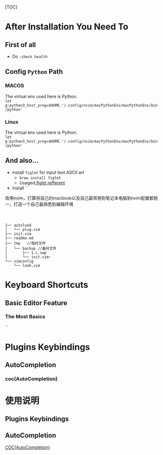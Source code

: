 [TOC]


# After Installation You Need To 
## First of all 
* Do `:check health`
## Config `Python` Path  

### MACOS
The virtual env used here is Python.  
`let g:python3_host_prog=$HOME.'/.config/nvim/macPythonEnv/macPythonEnv/bin/python'`

### Linux


The virtual env used here is Python.  
`let g:python3_host_prog=$HOME.'/.config/nvim/macPythonEnv/macPythonEnv/bin/python'`
## And also...
* install `figlet` for input text ASCII art
  * `brew install figlet`
  * Usaged,[figlet refferent](https://zhuanlan.zhihu.com/p/612411300) 
* install ``

改用nvim，打算将自己的macbook以及自己最常用到笔记本电脑到nvim配置都统一，打造一个自己最熟悉到编辑环境

# 
```

├── autoload
│   └── plug.vim
├── init.vim
├── readme.md
├── tmp   //临时文件
│   └── backup //备份文件
│       ├── 1.c.swp
│       └── init.vim~
└── vimconfig
    └── look.vim
```

# Keyboard Shortcuts
## Basic Editor Feature
### The Most Basics
``


# Plugins Keybindings
## AutoCompletion
### coc(AutoCompletion)

# 使用说明  
## Plugins Keybindings  
## AutoCompletion
[COC(AutoCompletion)](https://github.com/neoclide/coc.nvim)  

